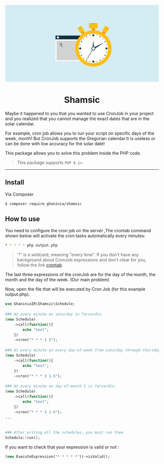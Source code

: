 <div align="center">
    <img src="./art/art.png" />
</div>
<h1 align="center">
    Shamsic
</h1>

<!-- <p align="center" dir="rtl">
شاید برای شما پیش اومده که میخواستید از کرون جاب در پروژه تون استفاده کنید و متوجه شدید که نمیتونید تاریخهای دقیق رو که در تقویم شمسی وجود داره مدیریت کنید. برای مثال کرون جاب به شما اجازه میده که اسکریپتتون در روزهای خاص هفته, ماه اجرا بشه! ولی چون کرون از تقویم میلادی پشیبانی میکنه ,مدیریتش برای ایرانی های که از تقویم شمسی استفاده میکنن بی استفاده یا با ضریب دقت کم 
</p> -->

<p>
    Maybe it happened to you that you wanted to use CronJob in your project and you realized that you cannot manage the
    exact dates that are in the solar calendar.
</p>
<p>
    For example, cron job allows you to run your script on specific days of the week, month! But CronJob supports the
    Gregorian calendar.It is useless or can be done with low accuracy for the solar date!
</p>
<p>
    This package allows you to solve this problem inside the PHP code.
</p>

> This package supports `PHP 8.1+`.

<hr />

## Install

Via Composer

``` bash
$ composer require ghaninia/shamsic
```

## How to use

You need to configure the cron job on the server ,The crontab command shown below will activate the cron tasks automatically every minutes:

``` bash 
* * * * * php output.php
```

> '*' is a wildcard, meaning "every time". If you don't have any background about CronJob expressions and don't clear for you, follow the link <a href="https://crontab.guru/">crontab</a>.

The last three expressions of the cronJob are for the day of the month, the month and the day of the week. (Our main problem)


Now, open the file that will be executed by Cron Job (for this example output.php).

```php 
use GhaniniaIR\Shamsic\Schedule;

### At every minute on saturday in farvardin.
(new Schedule)
    ->call(function(){
        echo "test";
    })
    ->cron("* * * 1 2");

### At every minute on every day-of-week from saturday through thursday in khordad.
(new Schedule)
    ->call(function(){
        echo "test";
    })
    ->cron("* * * 3 1-5");

### At every minute on day-of-month 5 in farvardin.
(new Schedule)
    ->call(function(){
        echo "test";
    })
    ->cron("* * * 3 1-5");
... 


### After writing all the schedules, you must run them
Schedule::run();

```

<p>
 If you want to check that your expression is valid or not :
</p>

```php 
(new ExecuteExpression("* * * * *"))->isValid();
```




